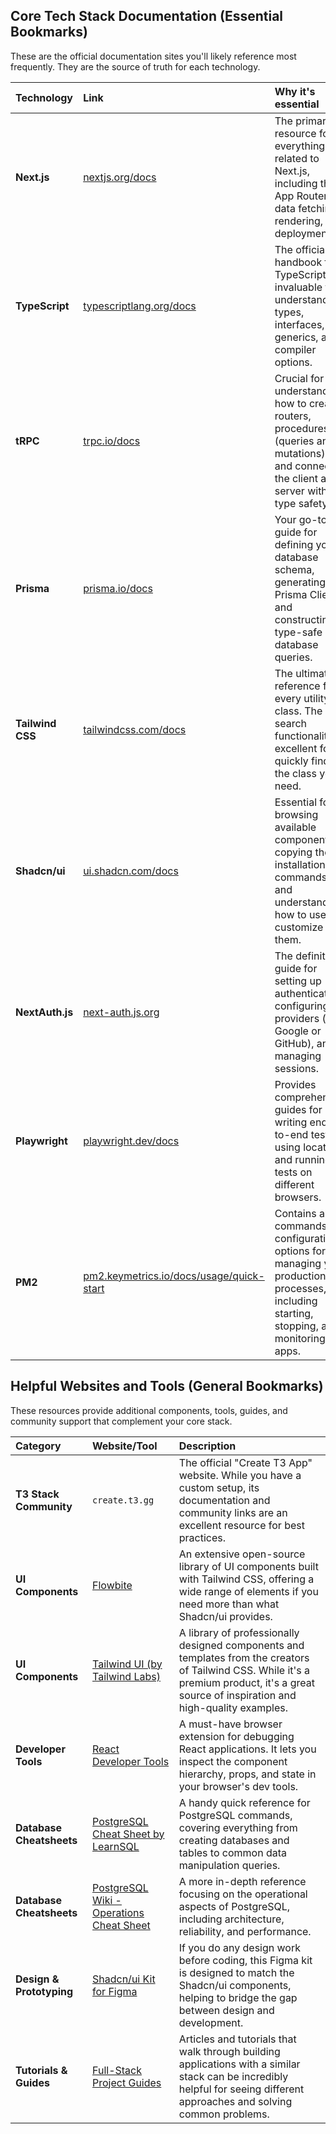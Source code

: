 ## Core Tech Stack Documentation (Essential Bookmarks)

These are the official documentation sites you'll likely reference most frequently. They are the source of truth for each technology.

| Technology       | Link                                                                                          | Why it's essential                                                                                                                             |
| :--------------- | :-------------------------------------------------------------------------------------------- | :--------------------------------------------------------------------------------------------------------------------------------------------- |
| **Next.js**      | [nextjs.org/docs](https://nextjs.org/docs)                                                    | The primary resource for everything related to Next.js, including the App Router, data fetching, rendering, and deployment.                    |
| **TypeScript**   | [typescriptlang.org/docs](https://typescriptlang.org/docs)                                    | The official handbook for TypeScript. It's invaluable for understanding types, interfaces, generics, and compiler options.                     |
| **tRPC**         | [trpc.io/docs](https://trpc.io/docs)                                                          | Crucial for understanding how to create routers, procedures (queries and mutations), and connect the client and server with full type safety.  |
| **Prisma**       | [prisma.io/docs](https://prisma.io/docs)                                                      | Your go-to guide for defining your database schema, generating the Prisma Client, and constructing type-safe database queries.                 |
| **Tailwind CSS** | [tailwindcss.com/docs](https://tailwindcss.com/docs)                                          | The ultimate reference for every utility class. The search functionality is excellent for quickly finding the class you need.                  |
| **Shadcn/ui**    | [ui.shadcn.com/docs](https://ui.shadcn.com/docs)                                              | Essential for browsing available components, copying the installation commands, and understanding how to use and customize them.               |
| **NextAuth.js**  | [next-auth.js.org](https://next-auth.js.org)                                                  | The definitive guide for setting up authentication, configuring providers (like Google or GitHub), and managing sessions.                      |
| **Playwright**   | [playwright.dev/docs](https://playwright.dev/docs/intro)                                      | Provides comprehensive guides for writing end-to-end tests, using locators, and running tests on different browsers.                           |
| **PM2**          | [pm2.keymetrics.io/docs/usage/quick-start](https://pm2.keymetrics.io/docs/usage/quick-start/) | Contains all the commands and configuration options for managing your production processes, including starting, stopping, and monitoring apps. |

## Helpful Websites and Tools (General Bookmarks)

These resources provide additional components, tools, guides, and community support that complement your core stack.

| Category                 | Website/Tool                                                                                                              | Description                                                                                                                                                                                  |
| :----------------------- | :------------------------------------------------------------------------------------------------------------------------ | :------------------------------------------------------------------------------------------------------------------------------------------------------------------------------------------- |
| **T3 Stack Community**   | `create.t3.gg`                                                                                                            | The official "Create T3 App" website. While you have a custom setup, its documentation and community links are an excellent resource for best practices.                                     |
| **UI Components**        | [Flowbite](https://flowbite.com/)                                                                                         | An extensive open-source library of UI components built with Tailwind CSS, offering a wide range of elements if you need more than what Shadcn/ui provides.                                  |
| **UI Components**        | [Tailwind UI (by Tailwind Labs)](https://www.tailwindui.com/)                                                             | A library of professionally designed components and templates from the creators of Tailwind CSS. While it's a premium product, it's a great source of inspiration and high-quality examples. |
| **Developer Tools**      | [React Developer Tools](https://chrome.google.com/webstore/detail/react-developer-tools/fmkadmapgofadopljbjfkapdkoienihi) | A must-have browser extension for debugging React applications. It lets you inspect the component hierarchy, props, and state in your browser's dev tools.                                   |
| **Database Cheatsheets** | [PostgreSQL Cheat Sheet by LearnSQL](https://learnsql.com/blog/postgresql-cheat-sheet/)                                   | A handy quick reference for PostgreSQL commands, covering everything from creating databases and tables to common data manipulation queries.                                                 |
| **Database Cheatsheets** | [PostgreSQL Wiki - Operations Cheat Sheet](https://wiki.postgresql.org/wiki/Operations_cheat_sheet)                       | A more in-depth reference focusing on the operational aspects of PostgreSQL, including architecture, reliability, and performance.                                                           |
| **Design & Prototyping** | [Shadcn/ui Kit for Figma](https://www.shadcn-ui.com/)                                                                     | If you do any design work before coding, this Figma kit is designed to match the Shadcn/ui components, helping to bridge the gap between design and development.                             |
| **Tutorials & Guides**   | [Full-Stack Project Guides](https://dev.to/mfts/build-a-full-stack-app-with-nextjs-tailwind-trpc-and-prisma-orm-4g8g)     | Articles and tutorials that walk through building applications with a similar stack can be incredibly helpful for seeing different approaches and solving common problems.                   |
